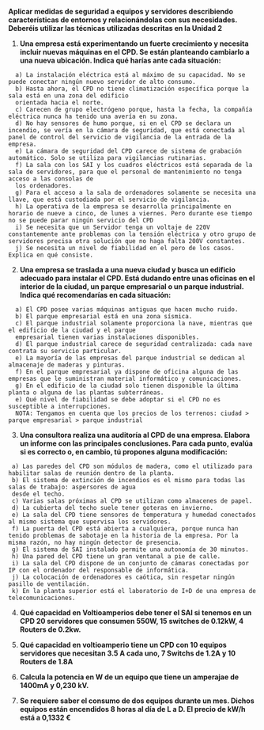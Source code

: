 **Aplicar medidas de seguridad a equipos y servidores describiendo características de entornos y relacionándolas con sus necesidades. Deberéis utilizar las técnicas utilizadas descritas en la Unidad 2**

1. **Una empresa está experimentando un fuerte crecimiento y necesita incluir nuevas máquinas en el CPD. Se están planteando cambiarlo a una nueva ubicación. 
Indica qué harías ante cada situación:**
```
  a) La instalación eléctrica está al máximo de su capacidad. No se puede conectar ningún nuevo servidor de alto consumo.
  b) Hasta ahora, el CPD no tiene climatización específica porque la sala está en una zona del edificio 
  orientada hacia el norte. 
  c) Carecen de grupo electrógeno porque, hasta la fecha, la compañía eléctrica nunca ha tenido una avería en su zona.
  d) No hay sensores de humo porque, si en el CPD se declara un incendio, se vería en la cámara de seguridad, que está conectada al panel de control del servicio de vigilancia de la entrada de la empresa.
  e) La cámara de seguridad del CPD carece de sistema de grabación automático. Solo se utiliza para vigilancias rutinarias.
  f) La sala con los SAI y los cuadros eléctricos está separada de la sala de servidores, para que el personal de mantenimiento no tenga acceso a las consolas de 
  los ordenadores.
  g) Para el acceso a la sala de ordenadores solamente se necesita una llave, que está custodiada por el servicio de vigilancia.
  h) La operativa de la empresa se desarrolla principalmente en horario de nueve a cinco, de lunes a viernes. Pero durante ese tiempo no se puede parar ningún servicio del CPD
  i) Se necesita que un Servidor tenga un voltaje de 220V constantemente ante problemas con la tensión eléctrica y otro grupo de servidores precisa otra solución que no haga falta 200V constantes.
  j) Se necesita un nivel de fiabilidad en el pero de los casos. Explica en qué consiste.
```
2. **Una empresa se traslada a una nueva ciudad y busca un edificio adecuado para instalar el CPD. Está dudando entre unas oficinas en el interior de la ciudad, un parque empresarial o un parque industrial. Indica qué recomendarías en cada situación:**
```
  a) El CPD posee varias máquinas antiguas que hacen mucho ruido.
  b) El parque empresarial está en una zona sísmica.
  c) El parque industrial solamente proporciona la nave, mientras que el edificio de la ciudad y el parque 
  empresarial tienen varias instalaciones disponibles.
  d) El parque industrial carece de seguridad centralizada: cada nave contrata su servicio particular.
  e) La mayoría de las empresas del parque industrial se dedican al almacenaje de maderas y pinturas.
  f) En el parque empresarial ya dispone de oficina alguna de las empresas que le suministran material informático y comunicaciones.
  g) En el edificio de la ciudad solo tienen disponible la última planta o alguna de las plantas subterráneas.
  e) Qué nivel de fiabilidad se debe adoptar si el CPD no es susceptible a interrupciones.
  NOTA: Tengamos en cuenta que los precios de los terrenos: ciudad > parque empresarial > parque industrial
```
3. **Una consultora realiza una auditoría al CPD de una empresa. Elabora un informe con las principales conclusiones. Para cada punto, evalúa si es correcto o, en cambio, tú propones alguna modificación:**
 ```
  a) Las paredes del CPD son módulos de madera, como el utilizado para habilitar salas de reunión dentro de la planta.
  b) El sistema de extinción de incendios es el mismo para todas las salas de trabajo: aspersores de agua 
  desde el techo.
  c) Varias salas próximas al CPD se utilizan como almacenes de papel.
  d) La cubierta del techo suele tener goteras en invierno.
  e) La sala del CPD tiene sensores de temperatura y humedad conectados al mismo sistema que supervisa los servidores.
  f) La puerta del CPD está abierta a cualquiera, porque nunca han tenido problemas de sabotaje en la historia de la empresa. Por la misma razón, no hay ningún detector de presencia.
  g) El sistema de SAI instalado permite una autonomía de 30 minutos.
  h) Una pared del CPD tiene un gran ventanal a pie de calle.
  i) La sala del CPD dispone de un conjunto de cámaras conectadas por IP con el ordenador del responsable de informática.
  j) La colocación de ordenadores es caótica, sin respetar ningún pasillo de ventilación.
  k) En la planta superior está el laboratorio de I+D de una empresa de telecomunicaciones.
```
4. **Qué capacidad en Voltioamperios debe tener el SAI si tenemos en un CPD 20 servidores que consumen 550W, 15 switches de 0.12kW, 4 Routers de 0.2kw.**

5. **Qué capacidad en voltioamperio tiene un CPD con 10 equipos servidores que necesitan 3.5 A cada uno, 7 Switchs de 1.2A y 10 Routers de 1.8A**

6. **Calcula la potencia en W de un equipo que tiene un amperajae de 1400mA y 0,230 kV.**

7. **Se requiere saber el consumo de dos equipos durante un mes. Dichos equipos están encendidos 8 horas al día de L a D. El precio de kW/h está a 0,1332 €**
